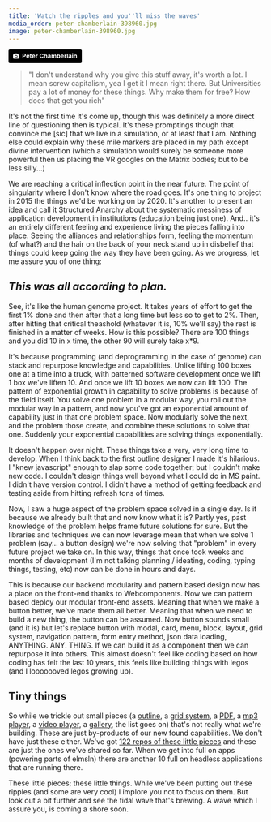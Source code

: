 ```yaml
---
title: 'Watch the ripples and you''ll miss the waves'
media_order: peter-chamberlain-398960.jpg
image: peter-chamberlain-398960.jpg
---
```


<a style="background-color:black;color:white;text-decoration:none;padding:4px 6px;font-family:-apple-system, BlinkMacSystemFont, &quot;San Francisco&quot;, &quot;Helvetica Neue&quot;, Helvetica, Ubuntu, Roboto, Noto, &quot;Segoe UI&quot;, Arial, sans-serif;font-size:12px;font-weight:bold;line-height:1.2;display:inline-block;border-radius:3px;" href="https://unsplash.com/@pete13?utm_medium=referral&amp;utm_campaign=photographer-credit&amp;utm_content=creditBadge" target="_blank" rel="noopener noreferrer" title="Download free do whatever you want high-resolution photos from Peter Chamberlain"><span style="display:inline-block;padding:2px 3px;"><svg xmlns="http://www.w3.org/2000/svg" style="height:12px;width:auto;position:relative;vertical-align:middle;top:-1px;fill:white;" viewBox="0 0 32 32"><title>unsplash-logo</title><path d="M20.8 18.1c0 2.7-2.2 4.8-4.8 4.8s-4.8-2.1-4.8-4.8c0-2.7 2.2-4.8 4.8-4.8 2.7.1 4.8 2.2 4.8 4.8zm11.2-7.4v14.9c0 2.3-1.9 4.3-4.3 4.3h-23.4c-2.4 0-4.3-1.9-4.3-4.3v-15c0-2.3 1.9-4.3 4.3-4.3h3.7l.8-2.3c.4-1.1 1.7-2 2.9-2h8.6c1.2 0 2.5.9 2.9 2l.8 2.4h3.7c2.4 0 4.3 1.9 4.3 4.3zm-8.6 7.5c0-4.1-3.3-7.5-7.5-7.5-4.1 0-7.5 3.4-7.5 7.5s3.3 7.5 7.5 7.5c4.2-.1 7.5-3.4 7.5-7.5z"></path></svg></span><span style="display:inline-block;padding:2px 3px;">Peter Chamberlain</span></a>
> "I don't understand why you give this stuff away, it's worth a lot. I mean screw capitalism, yea I get it I mean right there. But Universities pay a lot of money for these things. Why make them for free? How does that get you rich"

It's not the first time it's come up, though this was definitely a more direct line of questioning then is typical. It's these promptings though that convince me [sic] that we live in a simulation, or at least that I am. Nothing else could explain why these mile markers are placed in my path except divine intervention (which a simulation would surely be someone more powerful then us placing the VR googles on the Matrix bodies; but to be less silly...)

We are reaching a critical inflection point in the near future. The point of singularity where I don't know where the road goes. It's one thing to project in 2015 the things we'd be working on by 2020. It's another to present an idea and call it Structured Anarchy about the systematic messiness of application development in institutions (education being just one). And.. it's an entirely different feeling and experience living the pieces falling into place. Seeing the alliances and relationships form, feeling the momentum (of what?) and the hair on the back of your neck stand up in disbelief that things could keep going the way they have been going. As we progress, let me assure you of one thing:

## _This was all according to plan._

See, it's like the human genome project. It takes years of effort to get the first 1% done and then after that a long time but less so to get to 2%. Then, after hitting that critical theashold (whatever it is, 10% we'll say) the rest is finished in a matter of weeks. How is this possible? There are 100 things and you did 10 in x time, the other 90 will surely take x*9.

It's because programming (and deprogramming in the case of genome) can stack and repurpose knowledge and capabilities. Unlike lifting 100 boxes one at a time into a truck, with patterned software development once we lift 1 box we've liften 10. And once we lift 10 boxes we now can lift 100. The pattern of exponential growth in capability to solve problems is because of the field itself. You solve one problem in a modular way, you roll out the modular way in a pattern, and now you've got an exponential amount of capability just in that one problem space. Now modularly solve the next, and the problem those create, and combine these solutions to solve that one. Suddenly your exponential capabilities are solving things exponentially.

It doesn't happen over night. These things take a very, very long time to develop. When I think back to the first outline designer I made it's hilarious. I "knew javascript" enough to slap some code together; but I couldn't make new code. I couldn't design things well beyond what I could do in MS paint. I didn't have version control. I didn't have a method of getting feedback and testing aside from hitting refresh tons of times.

Now, I saw a huge aspect of the problem space solved in a single day. Is it because we already built that and now know what it is? Partly yes, past knowledge of the problem helps frame future solutions for sure. But the libraries and techniques we can now leverage mean that when we solve 1 problem (say... a button design) we're now solving that "problem" in every future project we take on. In this way, things that once took weeks and months of development (I'm not talking planning / ideating, coding, typing things, testing, etc) now can be done in hours and days.

This is because our backend modularity and pattern based design now has a place on the front-end thanks to Webcomponents. Now we can pattern based deploy our modular front-end assets. Meaning that when we make a button better, we've made them all better. Meaning that when we need to build a new thing, the button can be assumed. Now button sounds small (and it is) but let's replace button with modal, card, menu, block, layout, grid system, navigation pattern, form entry method, json data loading, ANYTHING. ANY. THING. If we can build it as a component then we can repurpose it into others. This almost doesn't feel like coding based on how coding has felt the last 10 years, this feels like building things with legos (and I looooooved legos growing up).

## Tiny things

So while we trickle out small pieces (a [outline](https://github.com/LRNWebComponents/lrnsys-outline), a [grid system](https://github.com/LRNWebComponents/responsive-grid), a [PDF](https://github.com/LRNWebComponents/pdf-element), a [mp3 player](https://github.com/LRNWebComponents/paper-audio-player), a [video player](https://github.com/LRNWebComponents/video-player), a [gallery](https://github.com/LRNWebComponents/lrndesign-gallery), the list goes on) that's not really what we're building. These are just by-products of our new found capabilities. We don't have just these either. We've got [122 repos of these little pieces](https://github.com/LRNWebComponents) and these are just the ones we've shared so far. When we get into full on apps (powering parts of elmsln) there are another 10 full on headless applications that are running there.

These little pieces; these little things. While we've been putting out these ripples (and some are very cool) I implore you not to focus on them. But look out a bit further and see the tidal wave that's brewing. A wave which I assure you, is coming a shore soon.